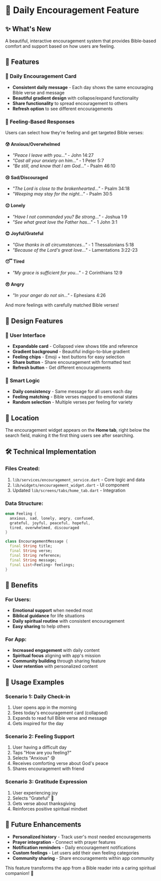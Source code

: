 # 💝 Daily Encouragement Feature

## ✨ **What's New**
A beautiful, interactive encouragement system that provides Bible-based comfort and support based on how users are feeling.

## 🎯 **Features**

### 🌅 **Daily Encouragement Card**
- **Consistent daily message** - Each day shows the same encouraging Bible verse and message
- **Beautiful gradient design** with collapse/expand functionality
- **Share functionality** to spread encouragement to others
- **Refresh option** to see different encouragements

### 💭 **Feeling-Based Responses**
Users can select how they're feeling and get targeted Bible verses:

#### 😰 **Anxious/Overwhelmed**
- *"Peace I leave with you..."* - John 14:27
- *"Cast all your anxiety on him..."* - 1 Peter 5:7
- *"Be still, and know that I am God..."* - Psalm 46:10

#### 😢 **Sad/Discouraged**
- *"The Lord is close to the brokenhearted..."* - Psalm 34:18
- *"Weeping may stay for the night..."* - Psalm 30:5

#### 😔 **Lonely**
- *"Have I not commanded you? Be strong..."* - Joshua 1:9
- *"See what great love the Father has..."* - 1 John 3:1

#### 😊 **Joyful/Grateful**
- *"Give thanks in all circumstances..."* - 1 Thessalonians 5:18
- *"Because of the Lord's great love..."* - Lamentations 3:22-23

#### 😴 **Tired**
- *"My grace is sufficient for you..."* - 2 Corinthians 12:9

#### 😠 **Angry**
- *"In your anger do not sin..."* - Ephesians 4:26

And more feelings with carefully matched Bible verses!

## 🎨 **Design Features**

### 📱 **User Interface**
- **Expandable card** - Collapsed view shows title and reference
- **Gradient background** - Beautiful indigo-to-blue gradient
- **Feeling chips** - Emoji + text buttons for easy selection
- **Share button** - Share encouragement with formatted text
- **Refresh button** - Get different encouragements

### 🔄 **Smart Logic**
- **Daily consistency** - Same message for all users each day
- **Feeling matching** - Bible verses mapped to emotional states
- **Random selection** - Multiple verses per feeling for variety

## 📍 **Location**
The encouragement widget appears on the **Home tab**, right below the search field, making it the first thing users see after searching.

## 🛠️ **Technical Implementation**

### **Files Created:**
1. `lib/services/encouragement_service.dart` - Core logic and data
2. `lib/widgets/encouragement_widget.dart` - UI component
3. Updated `lib/screens/tabs/home_tab.dart` - Integration

### **Data Structure:**
```dart
enum Feeling {
  anxious, sad, lonely, angry, confused,
  grateful, joyful, peaceful, hopeful,
  tired, overwhelmed, discouraged
}

class EncouragementMessage {
  final String title;
  final String verse;
  final String reference;
  final String message;
  final List<Feeling> feelings;
}
```

## 🎯 **Benefits**

### **For Users:**
- **Emotional support** when needed most
- **Biblical guidance** for life situations
- **Daily spiritual routine** with consistent encouragement
- **Easy sharing** to help others

### **For App:**
- **Increased engagement** with daily content
- **Spiritual focus** aligning with app's mission
- **Community building** through sharing feature
- **User retention** with personalized content

## 🚀 **Usage Examples**

### **Scenario 1: Daily Check-in**
1. User opens app in the morning
2. Sees today's encouragement card (collapsed)
3. Expands to read full Bible verse and message
4. Gets inspired for the day

### **Scenario 2: Feeling Support**
1. User having a difficult day
2. Taps "How are you feeling?"
3. Selects "Anxious" 😰
4. Receives comforting verse about God's peace
5. Shares encouragement with friend

### **Scenario 3: Gratitude Expression**
1. User experiencing joy
2. Selects "Grateful" 🙏
3. Gets verse about thanksgiving
4. Reinforces positive spiritual mindset

## 🔮 **Future Enhancements**
- **Personalized history** - Track user's most needed encouragements
- **Prayer integration** - Connect with prayer features
- **Notification reminders** - Daily encouragement notifications
- **Custom feelings** - Let users add their own feeling categories
- **Community sharing** - Share encouragements within app community

This feature transforms the app from a Bible reader into a caring spiritual companion! 💖